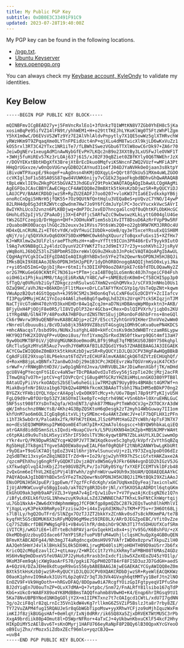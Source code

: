 ```yaml
---
title: My Public PGP Key
subtitle: 0xDB0E3C33491F91C9
updated: 2023-07-28T19:40:00Z
---
```


My PGP key can be found in the following locations.

* [/pgp.txt](/pgp.txt).
* [Ubuntu Keyserver](https://keyserver.ubuntu.com/pks/lookup?op=get&search=0xDB0E3C33491F91C9)
* [keys.openpgp.org](https://keys.openpgp.org/search?q=kyle%40ondy.org)

You can always check my [Keybase account, KyleOndy](https://keybase.io/kyleondy) to validate my identities.

## Key Below

    -----BEGIN PGP PUBLIC KEY BLOCK-----

    mQINBFmvICgBEAD27y+j5FmVncRxlEo1+3fUnkzTQ1WMtKN8V7ZGb0YhEH8c5jKa
    xosimBqPe95ifVZ14lFN9t/yhhWEM1+H+o29ttTKEJhLYKoKlWg0T5FtzWhPlZgm
    Y5hX1m0wC/D6EVsVS2WTz9Yz7E2AlVhlAldvPnpytly7X1QE5owWz5glXTHRvchW
    yRWzHKm9T9ZPqaqXme0LYTnFPEidUct4nP+qjXLu4dM8TwicXl9kjLD6wKxVuZz1
    kOS5rxl3RT3C42YTxc1NR1iTe7/fLBWhISwezVGbu6TTXlW8owC6rDk97+ZA6r70
    JeiwDgNErv1xeugAdM1nAwNybGfEvPH7LKQc2nB9o23XXtBy3LxUSFwJleOVWF1T
    +3WHj5fuHiREv57Kz3rLOAj637j615/xJ02F39qBZiet0ZBfKYly0Q6TNWEhrJzX
    r/DOVYEKxtBbtHDgXfX3BrejXtBrEcDkuo0MqfviKSNncnFZWQ2VUzf+wMFiA3Pt
    HHqQrUGxvze/w0nQoVUGrwyGDBO2CAYnud31o4fJ04DJYaNVHkOeOjaan3s8ktpY
    iBivoWTPXuxpE/9koqeF+uAgOnsn4hKMjODXqyLG+QQrt8fQkUu51MXm4uWLZGOO
    ccVKIgl3oF1u58SA0SS87qwd4VUWK6nijy7vCGEk23gaoFkgbdBDhvGhQwARAQAB
    tBpLeWxlIE9uZHkgPGt5bGVAZ3JhdGEuY29tPokCWAQTAQgAQgIbAwULCQgHAgMi
    AgEGFQoJCAsCBBYCAwECHgcCF4AWIQQ8eZ0mBXtk5tkHsKzbDjwzSR+RyQUCYiDJ
    LAUJCPV/BAAKCRDbDjwzSR+RyZU2EADFJ7oo0207+vloKW37tIa6EIvdkxkpYB6j
    onoRcCnQgi5HNrH5jfQK55+7Oz9QUtNfQntHqlu3VEQaBeS+pVQvzC7YNO/I4ywP
    82LRH4dp0Sg3dtRZWVtcqDwdnm7Hw7Jo9Y6fCdmJuYplPC+3ocVYucxkVwcSAVrI
    8wIYKhLUco32vnzn6PLKBDjwq+dmP7OcJxvED7hncgaGlcnQf0uQhtKFLObKHcGC
    GHohLd52pIjVS/ZPaAoDjj3X+E4Pdfjc5ARfwZcC9wbwswzKLkLyttG004glU4Ge
    tWs2GIFCzegiQ/DrHgpn+QHf+JOOHukWTiem5sb1XvITT8DsuD6AzRrFVpP9w5RF
    zQuabo8KO0DacqslhGQc2b2euxv3e1RVss79t6sWs2Q0+o22gb9RW7KM3JRROc4U
    HD4xQLnCRUNLZi+ET6tvYdK/xQVfHuiCIUbDk+oUeB/qy3eT5xceYRsuExQ1SH8M
    qNjY/oj/q5QXVkXvOq6OXH7S0DxHMWHC0wk6hqXQuurzToBqxxFuGxs15+XZfHx7
    KJ+WRXlmw2w3UlFzlsraePThzMszH++aB+uYfTtt9ICUn3PR486rEvT9yyk9IutO
    l9Aq7vK9NB8gCL2y4ldzCOyunV2CFYWKf2TszJd9mIYJ7r23y+sohKVhi2JjsRyV
    yWqBoXLJ6bQZS3lsZSBPbmR5IDxreWxlQG9uZHkub3JnPokCVAQTAQoAPgIbAwUL
    CQgHAgYVCgkICwIEFgIDAQIeAQIXgBYhBDx5nSYFe2Tm2QewrNsOPDNJH5HJBQJi
    IMksBQkI9X8EAAoJENsOPDNJH5HJpPEP/1dyDhOR8Onogq8AQQIjhmSO0xLyiJNa
    r+yi05nD5ImG+QpjbIjRe+r6tmIifs3DIIXP09ooZ0AYpkE7c6bfdTDLOQawNy2Z
    or2G7MKuGeG69CKNtFC7N361u+tPTm+jcaI4BT0g1LoSmnNc40Jh7ngeiCF04Fsh
    oiOH61x1PhjkuiMM8/tAgjEi6RxNA/Y4BC/wF+sNMEBzEnK0m0+Cf58CHI5pp3p0
    SfTgQ/q0VRuVb2iGyfZDkgczznRSulwsG7XmN2vnGhQMVkvJ/sCFX9JnNHo10Us1
    OZaQ9HC/aVhJNz+B6kKDnjFl1tMax+oDrLCaTAFYfKnCGYp1g/UsTeQpZNt+kqwm
    VWuApzB2Qut4GStQgqxh+kJ959C5M2s3HOon6qTvLCxNF6uCGzDCDYY+ZcIIafcv
    fI3PqyGMMujHCAC1YnIoz44A6lzhe6BqGfqw0qLhd32Xs2UrqH7tckSKIqzjnTJM
    NaCTjVcGToWH470zhYD3kxHEHDr84w1qZcqJm+aD7NiHDBAnqWpM0pxktn3+AKB/
    BFjyUxH4PjOOjF8e0R5/lI8VIyDlP32er4GCba+CRex+DslQIPVXrh/jiqbOs2KU
    itYRg4NB/GlN47P/48PoxRA7HBFOurdZNSTNtSEujjDRonOoFd6hbFrns+8neGQl
    Ck6r9Wvrw3R9uQENBFmvKA8BCADjp+zC2F/E5cct2yhtGnV9IKHerIhnVVe2wWm0
    rNnreUldbuuu8si/BcVDJab8jk39A99VZ8bzUT4GsgUq1OMh9CoKva0uePN4KDCS
    +mhcANacqsT/bsbd99s/NUNxJsaYghL480+kHfcCnsKs9dm3dWHBTrczamR6Lypw
    HKY9Q3fHK2XIOVqFP+vUQmoi8us/Ynf1YxmqZGrRxd3NS0ftkwrp9QGt4mf13aH7
    9yw0bUMKTBF0iV/jQhVgMGUNK8oe0modRLBf9j9RqE7qfMB5KUS0JB0Y750kqhpl
    GRcTluSgXzMYuSR5Auz7vvdhJY6WRXAfBIL8ZQGd1Y9a57ZHABEBAAGJA3IEGAEK
    ACYCGwIWIQQ8eZ0mBXtk5tkHsKzbDjwzSR+RyQUCYiDJLQUJCPV3HgFAwHQgBBkB
    CgAdFiEE29Xsupl8LP6eknat6TdZVtzECHUFAlmvKA8ACgkQ6TdZVtzECHUqhQf/
    d+RoxHB8jpLxQBNfx72an8wOJnDj29m1B3CPcJKDEEvrzWaTQGVrmKyaiK47CK5r
    srWwF+/rRNWgBhtHD3V/iw0p1gNbYdJnva/UHRVUBL2ArJDiwRenXGbfjTK/mDHd
    gcU8V4gPYecqnFtG1Ecv4aN5wrTDcPBAaOvdIuTdSvy56jSzpTie20cjMzj2acFR
    ITmwQXq7vO7h+jptCV+qfIOVPcQrCjG8ug4MfGCRzYHZ8iHMsLnnGKO380YPTB8l
    8AtaUIyPiiVsrkoOAQzS2bSElw6uheGiiiw7RM2qN79UyyB9s4BMABct4GM7Wf+n
    MiakBvpfnNrI6Uza1bg67QkQ2w48M0kfkcmX3BAAoTTsbh17NaIHM5eBDkP70ng2
    BYGZXcYFHbiQYQLYdpcrAX4pglvQxO0K9TcMcy+h/U6v7Bqml78p9tPTyKIjvU5H
    FgLQ9d9rwBfOUrOp53ZYJASOYmIlke0pTc+dqtrh49NC+VSn6bh+l0XruEHNLGuC
    5NF5sst908fXYsDnTm2qfa/H3nENT3/qhk877MNayPtTmWhOCVJg+ZXTOCXrA3dW
    qW/Imhschnz0NWcYsB/4Khz4G3BpZQSKtoH6qOesgk2zT2myh14WbGuway7II1om
    khfUnM7ao6m6OLICgEq8g6itxVLjtySMEmc+6u4AKtZeWcJV+elF7bQFLHX1zPFn
    i1hT3k5wbOrX/PaloA9x2fk/RFhK7tEKmLJlSz6PhMtHaG2ZYcW8h/4pTsF3N7X7
    mo+dEsSEQ3WM0RHspIPW6Qom0E4ToH7pIR+X2mA7ol6sgscc+hBYQW9hbkaLqiEQ
    atrGAXd8iddDSmnSzLsIQxdi+NuapCUvrk/L5PUiKKN94m1KZpb+MBSNJMPrWAHt
    c6tpKAid9u9uTsbLH5xyiV5hrIF59dslTV3Nc4yqwtBPN7ZbLakUYLXLDCiwwmOp
    rYkr4vrQ/PK9DpwRSNZYcg+W20PJV7T3W1Kqdkove5c3ghyQ/kVpfrZvYthSqBZq
    Rg5bHqEJTk8gm1TYgve5AQ0EWa8oywEIALF6mf0gRQbFt2tNbR2ANWYbwLgKbURt
    r9yDEa+T9oGlK7AOjtpEoZ3V41l6hrjbYwlSunucvUj+zILY973ZxqJpoDtO6dIz
    2qSdBTWz13xsyGnZ8q1NEDITrZd+N++Io29/gjw2yhYR97hZSciGfxtHAKZaxe2A
    /qzcmPEhXhujg6ngRfFyGQDKTiDvjzAQYx0W5mGy9JFkr66N4vgnD1D2hIGzV5JG
    sXfkwdqOlvqI4JnKbjZJte98GVBZPLPv/Io7GRy0SYq/fxYXEFICEMTVklDFzb48
    2vQxGnm6eIfhVL2KEq1PVj4lBYwhh/zghFnWUruw49Uh9x3bUAM/QO8AEQEAAYkC
    PAQYAQoAJgIbDBYhBDx5nSYFe2Tm2QewrNsOPDNJH5HJBQJiIMktBQkI9XZiAAoJ
    ENsOPDNJH5HJpuEP/1gpEwm/f7qzfFcFdcKgh/xGm7UqNxmIQyFeaj7axicnlwXC
    IjUjAhMKWCuvqFo5BggIoab/akTO2Yg8R3Ds0rjNl/xY5KXOSAzADRDtl6qtqGKm
    EkGhUO9ak3qHb9aAPiVZL3+VgmA7v4gIrQ/w1iDv+7+V7FywzAjKcEsgNZ6z1Q7n
    /iBfyLdXELk6fUzGL1NhewzuyK9ukaLsZdJ2WNNEChA7TKhxL9xFNtCXnWqrtqij
    uL7Gb1NxkA+ZWw6dXYdWphmmWggJfCFOKfgp8pmQZbC287k2EQsTwoh8lhkMhlVI
    YjXqpLvyK3PekX0RmRyoIFzziswJO+i44xIvpXd3KNu7sTKM+P75v+r3H6Ot68Lj
    s7lBlLy/hgQ2OuTFrd/SlNZgx7OzTJJZT2bkkYxZCnNkv0sd7s8ckRKmmPA/te7B
    kyqfHt5G5cBDMUK6X3sRFyMQQ96gM9ez59IRE0LX/ARrDJEGZpoEBC/VfitOvZze
    Cq77SZUBcrfDBEPWNgSqF01+VB4vGlhfR/dmbihOr9CNh3T17fn5DHUUfXCofSRm
    iVITCRj/wKG7iE6+ldTrteBch8PAVjarGvIqekH1x8x4+sjYv95G/K6BshFU/+zX
    OkeMDbgUzzbuyDIdace6f7mYP1SRzfuoPVBfuM4wUhjlclqsHChuQpXg4GB0uQEN
    BFmvKtABCADFg44/Nh3mgJT4aRqdncqxOmsH9V97VAfrIWD0x0zprwTXkpuZilH0
    AAJQeh5HmYJ4vlklBHskE5L0k5DXHKLjrwgMO40lsiMjoHOHTH09D9aUSrrJb6fx
    KricOQ2cM6pEzavlICJ+qtLmay/Z+WRICc1t7zYhiXkRmyTaFMBH08T6MAsZ4GDz
    HS6HvNq9mDDxeVSfeU9AUJPJ2yHu6zRrasb3nIxdcf1ibw5XZeXEoZU45zYO1lp/
    9KoM3Fem9qAjcXWg9aoArFS70/pgkiE7GpPH02DT84rF8FISD3uzJD7GdGH+aedS
    A+6QzV4/DZaJEHe8kdtugeR9xGsS56ybABEBAAGJAjwEGAEKACYCGyAWIQQ8eZ0m
    BXtk5tkHsKzbDjwzSR+RyQUCYiDJLQUJCPV0XQAKCRDbDjwzSR+RyeWlEACQKKWz
    O0aoK1phnvIO9mAvk31UsYL6p2q6VZr3qTJb3Vk4GVxgh6qtMMTyy1BeFJtn2lNO
    EnOZV9F+Vk9HgOoth++hRGvDFAQ/8DOpaw0iA7RcgfYOizGpIFgtpyeqVIPfuShe
    BJ2dYiqEn7U0ouTnZP+OLvX7dMA+Q+7vtpbc/Snm72/FnALRfY81lsibo167qTdP
    KbG+xUkcOrWA8FX89o4YK8MdBBmsTAQQfnahmb8V0wHO+K4/Enqp6hrIRGsq9tU1
    5Ka78NvUBPBYNod1NKOgGOljY2X+m1IIPKTxnz7t7cOAIgcd1CWtL/xdU7I7gdNN
    3g/o2ciF8qlr82qLrnIc35Vn1kdW4vKg7rllkmG6ZSVZiP5BslzJta8r7rby8ZE/
    TY72VuZAPM4fug15RQAUJeSr8qGbWGbTipoMsw+yyXRhwYCFjzo9oMjhIquzWxFm
    imKIJf8zjkBUGgsHAf+0eHlqY/IxNj0dRRr/ik6SQ8Xa5ZjxDRVEKTWtMU5C3rPb
    XxgA9brdiik80p4Omut8l+D5WprNFRor+4aTxCJ+4yUkbwnKbxuCKlF54kcF2Hhy
    HIKpDiMY5zAElBvv6T+sKnOMyrj1HAFU766eyRaNpF8P2BQy6lB30QpxKYcGYeoO
    oB9IujZhx/rMozx5iZdbxZEcf96mlo+yqzCBJQ==
    =uvB4
    -----END PGP PUBLIC KEY BLOCK-----
